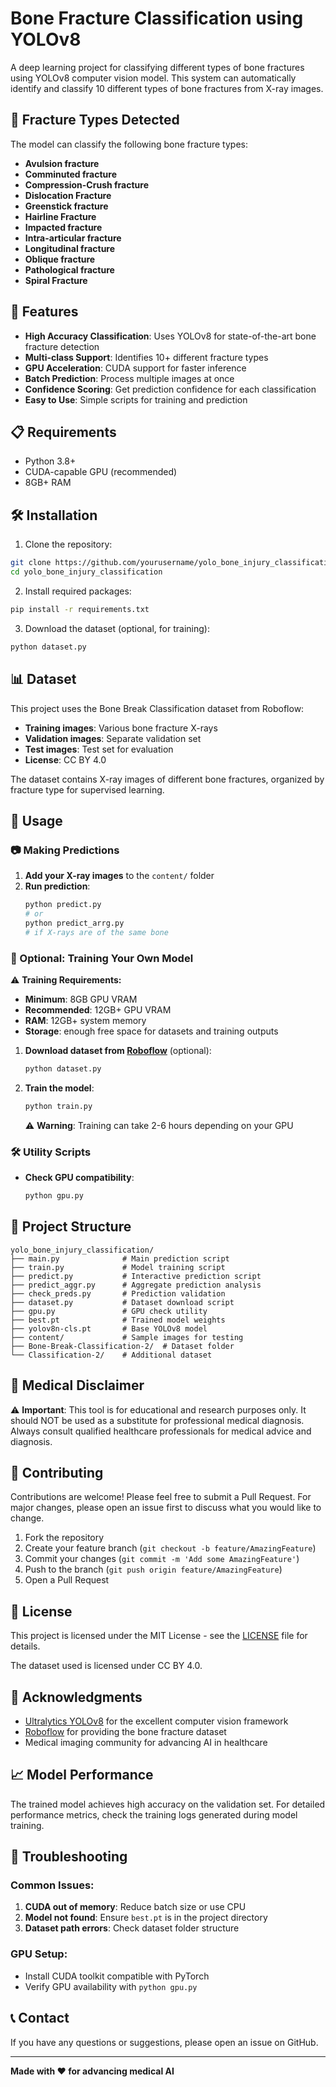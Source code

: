 # Bone Fracture Classification using YOLOv8

A deep learning project for classifying different types of bone fractures using YOLOv8 computer vision model. This system can automatically identify and classify 10 different types of bone fractures from X-ray images.

## 🦴 Fracture Types Detected

The model can classify the following bone fracture types:

- **Avulsion fracture**
- **Comminuted fracture**
- **Compression-Crush fracture**
- **Dislocation Fracture**
- **Greenstick fracture**
- **Hairline Fracture**
- **Impacted fracture**
- **Intra-articular fracture**
- **Longitudinal fracture**
- **Oblique fracture**
- **Pathological fracture**
- **Spiral Fracture**

## 🚀 Features

- **High Accuracy Classification**: Uses YOLOv8 for state-of-the-art bone fracture detection
- **Multi-class Support**: Identifies 10+ different fracture types
- **GPU Acceleration**: CUDA support for faster inference
- **Batch Prediction**: Process multiple images at once
- **Confidence Scoring**: Get prediction confidence for each classification
- **Easy to Use**: Simple scripts for training and prediction

## 📋 Requirements

- Python 3.8+
- CUDA-capable GPU (recommended)
- 8GB+ RAM

## 🛠️ Installation

1. Clone the repository:

```bash
git clone https://github.com/yourusername/yolo_bone_injury_classification.git
cd yolo_bone_injury_classification
```

2. Install required packages:

```bash
pip install -r requirements.txt
```

3. Download the dataset (optional, for training):

```bash
python dataset.py
```

## 📊 Dataset

This project uses the Bone Break Classification dataset from Roboflow:

- **Training images**: Various bone fracture X-rays
- **Validation images**: Separate validation set
- **Test images**: Test set for evaluation
- **License**: CC BY 4.0

The dataset contains X-ray images of different bone fractures, organized by fracture type for supervised learning.

## 🎯 Usage

### 📷 Making Predictions

1. **Add your X-ray images** to the `content/` folder
2. **Run prediction**:
   ```bash
   python predict.py
   # or
   python predict_arrg.py
   # if X-rays are of the same bone
   ```

### 🔄 Optional: Training Your Own Model

⚠️ **Training Requirements:**

- **Minimum**: 8GB GPU VRAM
- **Recommended**: 12GB+ GPU VRAM
- **RAM**: 12GB+ system memory
- **Storage**: enough free space for datasets and training outputs

1. **Download dataset from [Roboflow](https://universe.roboflow.com/search?q=bone+model%3Ayolov8)** (optional):

   ```bash
   python dataset.py
   ```

2. **Train the model**:
   ```bash
   python train.py
   ```
   ⚠️ **Warning**: Training can take 2-6 hours depending on your GPU

### 🛠️ Utility Scripts

- **Check GPU compatibility**:

  ```bash
  python gpu.py
  ```

## 📁 Project Structure

```
yolo_bone_injury_classification/
├── main.py              # Main prediction script
├── train.py             # Model training script
├── predict.py           # Interactive prediction script
├── predict_aggr.py      # Aggregate prediction analysis
├── check_preds.py       # Prediction validation
├── dataset.py           # Dataset download script
├── gpu.py               # GPU check utility
├── best.pt              # Trained model weights
├── yolov8n-cls.pt       # Base YOLOv8 model
├── content/             # Sample images for testing
├── Bone-Break-Classification-2/  # Dataset folder
└── Classification-2/    # Additional dataset
```

## 🏥 Medical Disclaimer

⚠️ **Important**: This tool is for educational and research purposes only. It should NOT be used as a substitute for professional medical diagnosis. Always consult qualified healthcare professionals for medical advice and diagnosis.

## 🤝 Contributing

Contributions are welcome! Please feel free to submit a Pull Request. For major changes, please open an issue first to discuss what you would like to change.

1. Fork the repository
2. Create your feature branch (`git checkout -b feature/AmazingFeature`)
3. Commit your changes (`git commit -m 'Add some AmazingFeature'`)
4. Push to the branch (`git push origin feature/AmazingFeature`)
5. Open a Pull Request

## 📜 License

This project is licensed under the MIT License - see the [LICENSE](LICENSE) file for details.

The dataset used is licensed under CC BY 4.0.

## 🙏 Acknowledgments

- [Ultralytics YOLOv8](https://github.com/ultralytics/ultralytics) for the excellent computer vision framework
- [Roboflow](https://roboflow.com/) for providing the bone fracture dataset
- Medical imaging community for advancing AI in healthcare

## 📈 Model Performance

The trained model achieves high accuracy on the validation set. For detailed performance metrics, check the training logs generated during model training.

## 🔧 Troubleshooting

### Common Issues:

1. **CUDA out of memory**: Reduce batch size or use CPU
2. **Model not found**: Ensure `best.pt` is in the project directory
3. **Dataset path errors**: Check dataset folder structure

### GPU Setup:

- Install CUDA toolkit compatible with PyTorch
- Verify GPU availability with `python gpu.py`

## 📞 Contact

If you have any questions or suggestions, please open an issue on GitHub.

---

**Made with ❤️ for advancing medical AI**

